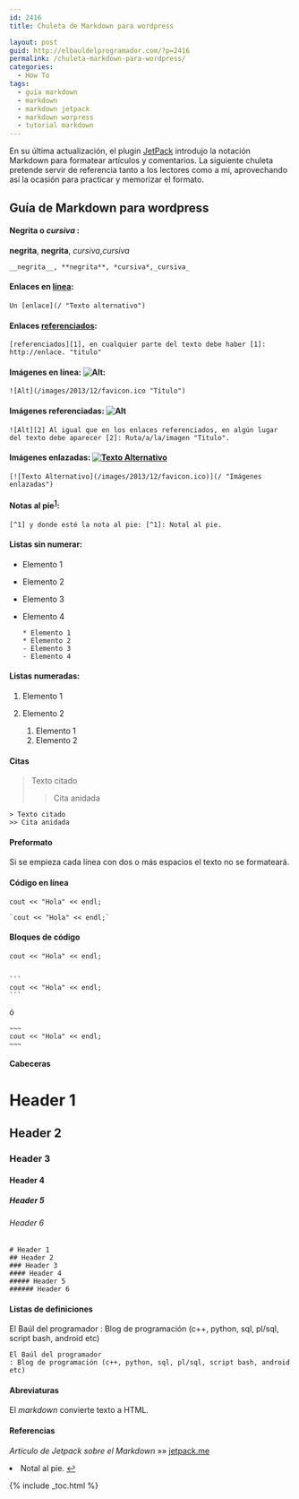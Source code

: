```yaml
---
id: 2416
title: Chuleta de Markdown para wordpress

layout: post
guid: http://elbauldelprogramador.com/?p=2416
permalink: /chuleta-markdown-para-wordpress/
categories:
  - How To
tags:
  - guía markdown
  - markdown
  - markdown jetpack
  - markdown worpress
  - tutorial markdown
---
```

En su última actualización, el plugin [JetPack][1] introdujo la notación Markdown para formatear artículos y comentarios. La siguiente chuleta pretende servir de referencia tanto a los lectores como a mi, aprovechando así la ocasión para practicar y memorizar el formato.

<!--ad-->

## Guía de Markdown para wordpress

#### **Negrita** o *cursiva* :

**negrita**, **negrita**, *cursiva*,*cursiva*

    __negrita__, **negrita**, *cursiva*,_cursiva_
    

#### Enlaces en [línea][2]:

    Un [enlace](/ "Texto alternativo")
    

#### Enlaces [referenciados][1]:

    [referenciados][1], en cualquier parte del texto debe haber [1]: http://enlace. "titulo"
    

#### Imágenes en línea: ![Alt][3]:

    ![Alt](/images/2013/12/favicon.ico "Título")
    

#### Imágenes referenciadas: ![Alt][3]

    ![Alt][2] Al igual que en los enlaces referenciados, en algún lugar del texto debe aparecer [2]: Ruta/a/la/imagen "Titulo".
    

#### Imágenes enlazadas: [![Texto Alternativo][4]][5]

    [![Texto Alternativo](/images/2013/12/favicon.ico)](/ "Imágenes enlazadas")
    

#### Notas al pie<sup id="fnref-2416-1"><a href="#fn-2416-1" rel="footnote">1</a></sup>:

    [^1] y donde esté la nota al pie: [^1]: Notal al pie.
    

#### Listas sin numerar:

  * Elemento 1
  * Elemento 2
  * Elemento 3
  * Elemento 4

        * Elemento 1
        * Elemento 2
        - Elemento 3
        - Elemento 4
    

#### Listas numeradas:

  1. Elemento 1
  2. Elemento 2

        1. Elemento 1
        2. Elemento 2
    

#### Citas

> Texto citado
> 
> > Cita anidada 

    > Texto citado
    >> Cita anidada
    

#### Preformato

Si se empieza cada línea con dos o más espacios el texto no se formateará.

#### Código en línea

`cout << "Hola" << endl;`

    `cout << "Hola" << endl;`
    

#### Bloques de código

    cout << "Hola" << endl;
    

    ```
    cout << "Hola" << endl;
    ```
    

ó

    ~~~
    cout << "Hola" << endl;
    ~~~
    

#### Cabeceras

# Header 1

## Header 2

### Header 3

#### Header 4

##### Header 5

###### Header 6

    # Header 1
    ## Header 2
    ### Header 3 
    #### Header 4
    ##### Header 5
    ###### Header 6
    

#### Listas de definiciones

El Baúl del programador
:   Blog de programación (c++, python, sql, pl/sql, script bash, android etc)

    El Baúl del programador
    : Blog de programación (c++, python, sql, pl/sql, script bash, android etc)
    

#### Abreviaturas

El *markdown* convierte texto a HTML.

#### Referencias

*Artículo de Jetpack sobre el Markdown* »» <a href="http://jetpack.me/support/markdown/" target="_blank">jetpack.me</a> 

<li id="fn-2416-1">
  Notal al pie.&#160;<a href="#fnref-2416-1" rev="footnote">&#8617;</a> </fn></footnotes> 

 [1]: http://jetpack.me/support/markdown/ "Artículo de Jetpack sobre el Markdown"
 [2]: / "Texto alternativo"
 [3]: /images/2013/12/favicon.ico "Título"
 [4]: /images/2013/12/favicon.ico
 [5]: / "Imágenes enlazadas"

{% include _toc.html %}
